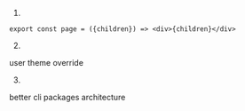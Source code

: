 1.
```
export const page = ({children}) => <div>{children}</div>
```

2.
user theme override

3.
better cli packages architecture